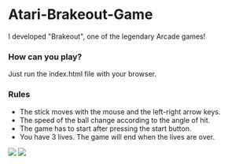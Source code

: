 # Atari-Brakeout-Game

I developed "Brakeout", one of the legendary Arcade games! 
### How can you play? ###
Just run the index.html file with your browser.

### Rules ###
* The stick moves with the mouse and the left-right arrow keys.
* The speed of the ball change according to the angle of hit.
* The game has to start after pressing the start button.
* You have 3 lives. The game will end when the lives are over.

![](https://cdn.discordapp.com/attachments/743376045838958647/755540745875619840/Ekran_Resmi_2020-09-16_00.27.26.png)
![](https://cdn.discordapp.com/attachments/743376045838958647/755540762112032918/Ekran_Resmi_2020-09-16_00.28.49.png)
